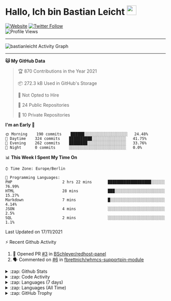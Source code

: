<h1>Hallo, Ich bin Bastian Leicht <img src="https://raw.githubusercontent.com/bastianleicht/bastianleicht/master/assets/wave.gif" width="30px" alt=""></h1>

[![Website](https://img.shields.io/website?label=bastianleicht.de&style=for-the-badge&url=https%3A%2F%2Fbastianleicht.de)](https://bastianleicht.de)
[![Twitter Follow](https://img.shields.io/twitter/follow/bastianleicht?color=1DA1F2&logo=twitter&style=for-the-badge)](https://twitter.com/intent/follow?original_referer=https%3A%2F%2Fgithub.com%2Fbastianleicht&screen_name=bastianleicht)
<br>
![Profile Views](https://komarev.com/ghpvc/?username=2Fbastianleicht&style=flat-square)

---
<img alt="bastianleicht Activity Graph" src="https://activity-graph.herokuapp.com/graph?username=bastianleicht&bg_color=0D1117&color=5BCDEC&line=5BCDEC&point=FFFFFF&hide_border=true"/>

---
<!--START_SECTION:waka-->
**🐱 My GitHub Data** 

> 🏆 870 Contributions in the Year 2021
 > 
> 📦 272.3 kB Used in GitHub's Storage 
 > 
> 🚫 Not Opted to Hire
 > 
> 📜 24 Public Repositories 
 > 
> 🔑 10 Private Repositories  
 > 
**I'm an Early 🐤** 

```text
🌞 Morning    190 commits    ██████░░░░░░░░░░░░░░░░░░░   24.48% 
🌆 Daytime    324 commits    ██████████░░░░░░░░░░░░░░░   41.75% 
🌃 Evening    262 commits    ████████░░░░░░░░░░░░░░░░░   33.76% 
🌙 Night      0 commits      ░░░░░░░░░░░░░░░░░░░░░░░░░   0.0%

```


📊 **This Week I Spent My Time On** 

```text
⌚︎ Time Zone: Europe/Berlin

💬 Programming Languages: 
PHP                      2 hrs 22 mins       ███████████████████░░░░░░   76.99% 
HTML                     28 mins             ███░░░░░░░░░░░░░░░░░░░░░░   15.27% 
Markdown                 7 mins              █░░░░░░░░░░░░░░░░░░░░░░░░   4.14% 
JSON                     4 mins              ░░░░░░░░░░░░░░░░░░░░░░░░░   2.5% 
SQL                      2 mins              ░░░░░░░░░░░░░░░░░░░░░░░░░   1.1%

```


 Last Updated on 17/11/2021
<!--END_SECTION:waka-->
:zap: Recent Github Activity    
<!--START_SECTION:activity-->
1. 💪 Opened PR [#3](https://github.com/BSchleyer/redhost-panel/pull/3) in [BSchleyer/redhost-panel](https://github.com/BSchleyer/redhost-panel)
2. 🗣 Commented on [#6](https://github.com/fbrettnich/whmcs-supportpin-module/issues/6) in [fbrettnich/whmcs-supportpin-module](https://github.com/fbrettnich/whmcs-supportpin-module)
<!--END_SECTION:activity-->

<details>
    <summary>:zap: Github Stats</summary>
    <pre>
        <img alt="GitHub Stats" src="https://github-readme-stats.routerabfrage.vercel.app/api?username=bastianleicht&show_icons=true&theme=dark" />
    </pre>
</details>

<details>
    <summary>:zap: Code Activity</summary>
    <pre>
        <img alt="Code activity" src="https://wakatime.com/share/@90818ae0-9ba0-4e2a-8ed8-98c30e947c50/a1ac7e83-bba7-4109-8f37-037c37bb63eb.svg" height="400" />    
    </pre>
</details>

<details>
    <summary>:zap: Languages (7 days)</summary>
    <pre>
        <img alt="Languages used (7 days)" src="https://wakatime.com/share/@90818ae0-9ba0-4e2a-8ed8-98c30e947c50/b0eba8ff-2de8-4b40-929e-8c7a97a106f9.svg" height="400" />
    </pre>
</details>

<details>
    <summary>:zap: Languages (All Time)</summary>
    <pre>
        <img alt="All time used Languages" src="https://wakatime.com/share/@90818ae0-9ba0-4e2a-8ed8-98c30e947c50/d328c553-68a8-4426-974c-be045b324309.svg" height="400" />
    </pre>
</details>

<details>
    <summary>:zap: GitHub Trophy</summary>
    <pre>
        <p align="left"> <a href="https://github.com/ryo-ma/github-profile-trophy"><img src="https://github-profile-trophy.vercel.app/?username=bastianleicht" alt="bastianleicht" /></a> </p>
    </pre>
</details>

[Website]: https://bastianleicht.de/

